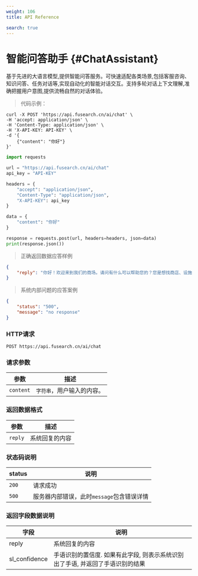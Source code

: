 ```yaml
---
weight: 106
title: API Reference

search: true
---
```


# 智能问答助手 {#ChatAssistant}

基于先进的大语言模型,提供智能问答服务。可快速适配各类场景,包括客服咨询、知识问答、任务对话等,实现自动化的智能对话交互。支持多轮对话上下文理解,准确把握用户意图,提供流畅自然的对话体验。

> 代码示例：

```shell
curl -X POST 'https://api.fusearch.cn/ai/chat' \
-H 'accept: application/json' \
-H 'Content-Type: application/json' \
-H 'X-API-KEY: API-KEY' \
-d '{
    {"content": "你好"}
}'
```

```python
import requests

url = "https://api.fusearch.cn/ai/chat"
api_key = "API-KEY"

headers = {
    "accept": "application/json",
    "Content-Type": "application/json",
    "X-API-KEY": api_key
}

data = {
    "content": "你好"
}

response = requests.post(url, headers=headers, json=data)
print(response.json())
```


> 正确返回数据应答样例

```json
{
    "reply": "你好！欢迎来到我们的商场。请问有什么可以帮助您的？您是想找商店、设施，还是了解当前的促销活动？"
}
```

> 系统内部问题的应答案例

```json
{
    "status": "500",
    "message": "no response"
}
```

### HTTP请求

`POST https://api.fusearch.cn/ai/chat`

### 请求参数

| 参数           | 描述                                                         |
|----------------|--------------------------------------------------------------|
| `content`       | `字符串`，用户输入的内容。 |

### 返回数据格式

参数 | 描述
--------- | -------
`reply` | 系统回复的内容

### 状态码说明

status | 说明
--------- | -------
`200` | 请求成功
`500` | 服务器内部错误，此时`message`包含错误详情

### 返回字段数据说明

字段 | 说明
--- | ---
reply | 系统回复的内容
sl_confidence | 手语识别的置信度. 如果有此字段, 则表示系统识别出了手语, 并返回了手语识别的结果
